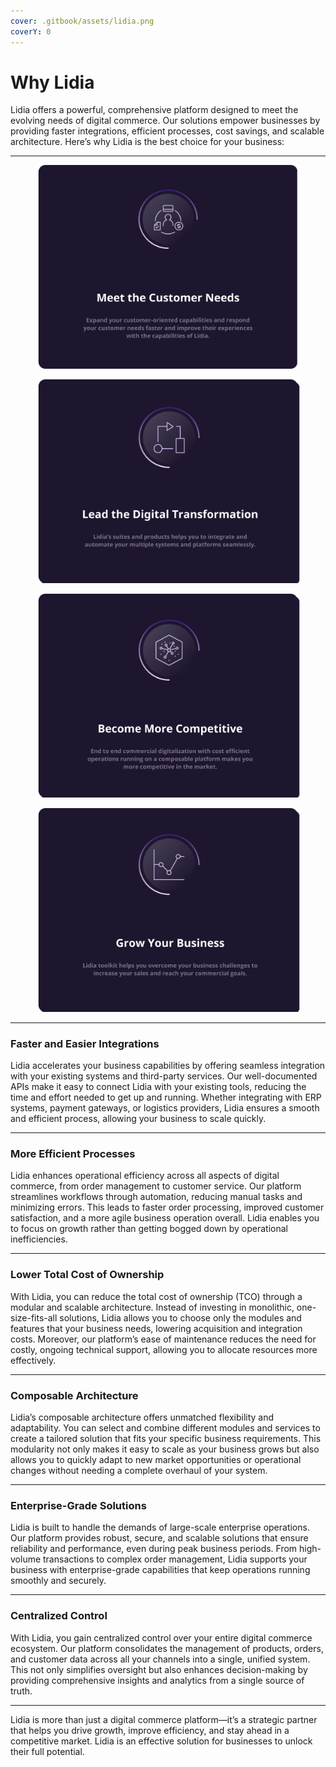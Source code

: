 ```yaml
---
cover: .gitbook/assets/lidia.png
coverY: 0
---
```


# Why Lidia

Lidia offers a powerful, comprehensive platform designed to meet the evolving needs of digital commerce. Our solutions empower businesses by providing faster integrations, efficient processes, cost savings, and scalable architecture. Here’s why Lidia is the best choice for your business:

***

<div>

<figure><img src=".gitbook/assets/Lead the Digital Transformation.png" alt=""><figcaption></figcaption></figure>

 

<figure><img src=".gitbook/assets/Lead the Digital Transformation2.png" alt=""><figcaption></figcaption></figure>

</div>

<div>

<figure><img src=".gitbook/assets/Lead the Digital Transformation3.png" alt=""><figcaption></figcaption></figure>

 

<figure><img src=".gitbook/assets/Lead the Digital Transformation4.png" alt=""><figcaption></figcaption></figure>

</div>

***

### **Faster and Easier Integrations**

Lidia accelerates your business capabilities by offering seamless integration with your existing systems and third-party services. Our well-documented APIs make it easy to connect Lidia with your existing tools, reducing the time and effort needed to get up and running. Whether integrating with ERP systems, payment gateways, or logistics providers, Lidia ensures a smooth and efficient process, allowing your business to scale quickly.

***

### **More Efficient Processes**

Lidia enhances operational efficiency across all aspects of digital commerce, from order management to customer service. Our platform streamlines workflows through automation, reducing manual tasks and minimizing errors. This leads to faster order processing, improved customer satisfaction, and a more agile business operation overall. Lidia enables you to focus on growth rather than getting bogged down by operational inefficiencies.

***

### **Lower Total Cost of Ownership**

With Lidia, you can reduce the total cost of ownership (TCO) through a modular and scalable architecture. Instead of investing in monolithic, one-size-fits-all solutions, Lidia allows you to choose only the modules and features that your business needs, lowering acquisition and integration costs. Moreover, our platform’s ease of maintenance reduces the need for costly, ongoing technical support, allowing you to allocate resources more effectively.

***

### **Composable Architecture**

Lidia’s composable architecture offers unmatched flexibility and adaptability. You can select and combine different modules and services to create a tailored solution that fits your specific business requirements. This modularity not only makes it easy to scale as your business grows but also allows you to quickly adapt to new market opportunities or operational changes without needing a complete overhaul of your system.

***

### **Enterprise-Grade Solutions**

Lidia is built to handle the demands of large-scale enterprise operations. Our platform provides robust, secure, and scalable solutions that ensure reliability and performance, even during peak business periods. From high-volume transactions to complex order management, Lidia supports your business with enterprise-grade capabilities that keep operations running smoothly and securely.

***

### **Centralized Control**

With Lidia, you gain centralized control over your entire digital commerce ecosystem. Our platform consolidates the management of products, orders, and customer data across all your channels into a single, unified system. This not only simplifies oversight but also enhances decision-making by providing comprehensive insights and analytics from a single source of truth.

***

Lidia is more than just a digital commerce platform—it’s a strategic partner that helps you drive growth, improve efficiency, and stay ahead in a competitive market. Lidia is an effective solution for businesses to unlock their full potential.
